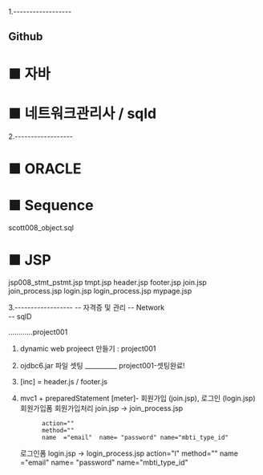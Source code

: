 1.------------------
## Github
# ■ 자바
# ■ 네트워크관리사 / sqld



2.------------------
# ■ ORACLE
# ■ Sequence
scott008_object.sql


# ■ JSP
jsp008_stmt_pstmt.jsp
tmpt.jsp
header.jsp
footer.jsp
join.jsp
join_process.jsp
login.jsp
login_process.jsp
mypage.jsp


3.------------------
-- 자격증 및 관리
-- Network  
-- sqlD

............project001
1. dynamic web projeect 만들기 : project001
2. ojdbc6.jar 파일 셋팅 __________ project001-셋팅완료!
3. [inc] = header.js / footer.js
4.  mvc1 + preparedStatement
    [meter]- 회원가입 (join.jsp), 로그인 (login.jsp)
    회원가입폼   회원가입처리
    join.jsp → join_process.jsp

              action=""
              method=""
              name  ="email"  name= "password" name="mbti_type_id"
              
    로그인폼
    login.jsp → login_process.jsp
            action="l"
            method=""
            name  ="email"  name= "password" name="mbti_type_id"



